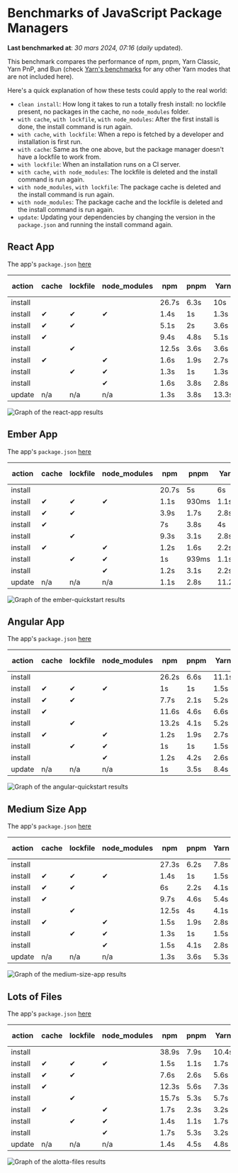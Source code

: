 # Benchmarks of JavaScript Package Managers

**Last benchmarked at**: _30 mars 2024, 07:16_ (_daily_ updated).

This benchmark compares the performance of npm, pnpm, Yarn Classic, Yarn PnP, and Bun (check [Yarn's benchmarks](https://yarnpkg.com/benchmarks) for any other Yarn modes that are not included here).

Here's a quick explanation of how these tests could apply to the real world:

- `clean install`: How long it takes to run a totally fresh install: no lockfile present, no packages in the cache, no `node_modules` folder.
- `with cache`, `with lockfile`, `with node_modules`: After the first install is done, the install command is run again.
- `with cache`, `with lockfile`: When a repo is fetched by a developer and installation is first run.
- `with cache`: Same as the one above, but the package manager doesn't have a lockfile to work from.
- `with lockfile`: When an installation runs on a CI server.
- `with cache`, `with node_modules`: The lockfile is deleted and the install command is run again.
- `with node_modules`, `with lockfile`: The package cache is deleted and the install command is run again.
- `with node_modules`: The package cache and the lockfile is deleted and the install command is run again.
- `update`: Updating your dependencies by changing the version in the `package.json` and running the install command again.

## React App

The app's `package.json` [here](./fixtures/react-app/package.json)

| action  | cache | lockfile | node_modules| npm | pnpm | Yarn | Yarn PnP | Bun |
| ---     | ---   | ---      | ---         | --- | ---  | ---  | ---      | --- |
| install |       |          |             | 26.7s | 6.3s | 10s | 2.8s | 1.8s |
| install | ✔     | ✔        | ✔           | 1.4s | 1s | 1.3s | n/a | 57ms |
| install | ✔     | ✔        |             | 5.1s | 2s | 3.6s | 1s | 471ms |
| install | ✔     |          |             | 9.4s | 4.8s | 5.1s | 2.5s | 478ms |
| install |       | ✔        |             | 12.5s | 3.6s | 3.6s | 1s | 428ms |
| install | ✔     |          | ✔           | 1.6s | 1.9s | 2.7s | n/a | 78ms |
| install |       | ✔        | ✔           | 1.3s | 1s | 1.3s | n/a | 63ms |
| install |       |          | ✔           | 1.6s | 3.8s | 2.8s | n/a | 73ms |
| update  | n/a | n/a | n/a | 1.3s | 3.8s | 13.3s | 3.3s | 59ms |

<img alt="Graph of the react-app results" src="results/img/react-app.svg" />

## Ember App

The app's `package.json` [here](./fixtures/ember-quickstart/package.json)

| action  | cache | lockfile | node_modules| npm | pnpm | Yarn | Yarn PnP | Bun |
| ---     | ---   | ---      | ---         | --- | ---  | ---  | ---      | --- |
| install |       |          |             | 20.7s | 5s | 6s | 2.4s | 1.5s |
| install | ✔     | ✔        | ✔           | 1.1s | 930ms | 1.1s | n/a | 45ms |
| install | ✔     | ✔        |             | 3.9s | 1.7s | 2.8s | 969ms | 342ms |
| install | ✔     |          |             | 7s | 3.8s | 4s | 2s | 377ms |
| install |       | ✔        |             | 9.3s | 3.1s | 2.8s | 959ms | 346ms |
| install | ✔     |          | ✔           | 1.2s | 1.6s | 2.2s | n/a | 51ms |
| install |       | ✔        | ✔           | 1s | 939ms | 1.1s | n/a | 38ms |
| install |       |          | ✔           | 1.2s | 3.1s | 2.2s | n/a | 57ms |
| update  | n/a | n/a | n/a | 1.1s | 2.8s | 11.2s | 3.5s | 38ms |

<img alt="Graph of the ember-quickstart results" src="results/img/ember-quickstart.svg" />

## Angular App

The app's `package.json` [here](./fixtures/angular-quickstart/package.json)

| action  | cache | lockfile | node_modules| npm | pnpm | Yarn | Yarn PnP | Bun |
| ---     | ---   | ---      | ---         | --- | ---  | ---  | ---      | --- |
| install |       |          |             | 26.2s | 6.6s | 11.1s | 2.9s | 2.1s |
| install | ✔     | ✔        | ✔           | 1s | 1s | 1.5s | n/a | 34ms |
| install | ✔     | ✔        |             | 7.7s | 2.1s | 5.2s | 1.3s | 812ms |
| install | ✔     |          |             | 11.6s | 4.6s | 6.6s | 2.4s | 775ms |
| install |       | ✔        |             | 13.2s | 4.1s | 5.2s | 1.3s | 746ms |
| install | ✔     |          | ✔           | 1.2s | 1.9s | 2.7s | n/a | 56ms |
| install |       | ✔        | ✔           | 1s | 1s | 1.5s | n/a | 30ms |
| install |       |          | ✔           | 1.2s | 4.2s | 2.6s | n/a | 53ms |
| update  | n/a | n/a | n/a | 1s | 3.5s | 8.4s | 2.6s | 43ms |

<img alt="Graph of the angular-quickstart results" src="results/img/angular-quickstart.svg" />

## Medium Size App

The app's `package.json` [here](./fixtures/medium-size-app/package.json)

| action  | cache | lockfile | node_modules| npm | pnpm | Yarn | Yarn PnP | Bun |
| ---     | ---   | ---      | ---         | --- | ---  | ---  | ---      | --- |
| install |       |          |             | 27.3s | 6.2s | 7.8s | 3s | 1.5s |
| install | ✔     | ✔        | ✔           | 1.4s | 1s | 1.5s | n/a | 40ms |
| install | ✔     | ✔        |             | 6s | 2.2s | 4.1s | 1.2s | 469ms |
| install | ✔     |          |             | 9.7s | 4.6s | 5.4s | 2.5s | 495ms |
| install |       | ✔        |             | 12.5s | 4s | 4.1s | 1.2s | 459ms |
| install | ✔     |          | ✔           | 1.5s | 1.9s | 2.8s | n/a | 56ms |
| install |       | ✔        | ✔           | 1.3s | 1s | 1.5s | n/a | 35ms |
| install |       |          | ✔           | 1.5s | 4.1s | 2.8s | n/a | 54ms |
| update  | n/a | n/a | n/a | 1.3s | 3.6s | 5.3s | 2.4s | 48ms |

<img alt="Graph of the medium-size-app results" src="results/img/medium-size-app.svg" />

## Lots of Files

The app's `package.json` [here](./fixtures/alotta-files/package.json)

| action  | cache | lockfile | node_modules| npm | pnpm | Yarn | Yarn PnP | Bun |
| ---     | ---   | ---      | ---         | --- | ---  | ---  | ---      | --- |
| install |       |          |             | 38.9s | 7.9s | 10.4s | 3.5s | 2.4s |
| install | ✔     | ✔        | ✔           | 1.5s | 1.1s | 1.7s | n/a | 94ms |
| install | ✔     | ✔        |             | 7.6s | 2.6s | 5.6s | 1.4s | 701ms |
| install | ✔     |          |             | 12.3s | 5.6s | 7.3s | 2.9s | 730ms |
| install |       | ✔        |             | 15.7s | 5.3s | 5.7s | 1.4s | 699ms |
| install | ✔     |          | ✔           | 1.7s | 2.3s | 3.2s | n/a | 82ms |
| install |       | ✔        | ✔           | 1.4s | 1.1s | 1.7s | n/a | 58ms |
| install |       |          | ✔           | 1.7s | 5.3s | 3.2s | n/a | 92ms |
| update  | n/a | n/a | n/a | 1.4s | 4.5s | 4.8s | 3s | 108ms |

<img alt="Graph of the alotta-files results" src="results/img/alotta-files.svg" />